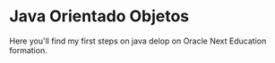 # Java Orientado Objetos

Here you'll find my first steps on java delop on Oracle Next Education formation.
